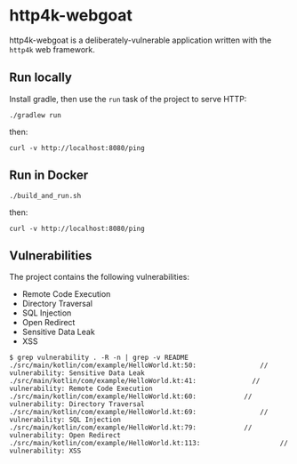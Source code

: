 # http4k-webgoat

http4k-webgoat is a deliberately-vulnerable application written with the `http4k` web framework.

## Run locally

Install gradle, then use the `run` task of the project to serve HTTP:

```shell script
./gradlew run
```

then:
```shell script
curl -v http://localhost:8080/ping
```

## Run in Docker

```shell script
./build_and_run.sh
```

then:
```shell script
curl -v http://localhost:8080/ping
```

## Vulnerabilities

The project contains the following vulnerabilities:

- Remote Code Execution
- Directory Traversal
- SQL Injection
- Open Redirect
- Sensitive Data Leak
- XSS

```
$ grep vulnerability . -R -n | grep -v README
./src/main/kotlin/com/example/HelloWorld.kt:50:                // vulnerability: Sensitive Data Leak
./src/main/kotlin/com/example/HelloWorld.kt:41:              // vulnerability: Remote Code Execution
./src/main/kotlin/com/example/HelloWorld.kt:60:            // vulnerability: Directory Traversal
./src/main/kotlin/com/example/HelloWorld.kt:69:                // vulnerability: SQL Injection
./src/main/kotlin/com/example/HelloWorld.kt:79:            // vulnerability: Open Redirect
./src/main/kotlin/com/example/HelloWorld.kt:113:                    // vulnerability: XSS
```


